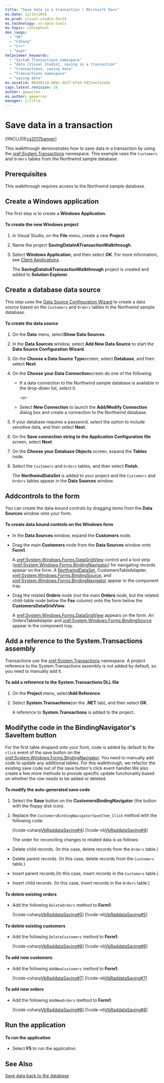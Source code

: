 ```yaml
---
title: "Save data in a transaction | Microsoft Docs"
ms.date: 11/15/2016
ms.prod: visual-studio-dev14
ms.technology: vs-data-tools
ms.topic: conceptual
dev_langs: 
  - "VB"
  - "CSharp"
  - "C++"
  - "aspx"
helpviewer_keywords: 
  - "System.Transactions namespace"
  - "data [Visual Studio], saving in a transaction"
  - "transactions, saving data"
  - "Transactions namespace"
  - "saving data"
ms.assetid: 80260118-08bc-4b37-bfe5-9422ee7a1e4e
caps.latest.revision: 18
author: gewarren
ms.author: gewarren
manager: jillfra
---
```

# Save data in a transaction
[!INCLUDE[vs2017banner](../includes/vs2017banner.md)]

This walkthrough demonstrates how to save data in a transaction by using the <xref:System.Transactions> namespace. This example uses the `Customers` and `Orders` tables from the Northwind sample database.  
  
## Prerequisites  
 This walkthrough requires access to the Northwind sample database.
  
## Create a Windows application  
 The first step is to create a **Windows Application**.  
  
#### To create the new Windows project  
  
1. In Visual Studio, on the **File** menu, create a new **Project**.  
  
2. Name the project **SavingDataInATransactionWalkthrough**.  
  
3. Select **Windows Application**, and then select **OK**. For more information, see [Client Applications](http://msdn.microsoft.com/library/2dfb50b7-5af2-4e12-9bbb-c5ade0e39a68).  
  
     The **SavingDataInATransactionWalkthrough** project is created and added to **Solution Explorer**.  
  
## Create a database data source  
 This step uses the [Data Source Configuration Wizard](http://msdn.microsoft.com/library/c4df7de5-5da0-4064-940c-761dd6d9e28f) to create a data source based on the `Customers` and `Orders` tables in the Northwind sample database.  
  
#### To create the data source  
  
1. On the **Data** menu, select**Show Data Sources**.  
  
2. In the **Data Sources** window, select **Add New Data Source** to start the **Data Source Configuration Wizard**.  
  
3. On the **Choose a Data Source Type**screen, select **Database**, and then select **Next**.  
  
4. On the **Choose your Data Connection**screen do one of the following:  
  
    - If a data connection to the Northwind sample database is available in the drop-down list, select it.  
  
         -or-  
  
    - Select **New Connection** to launch the **Add/Modify Connection** dialog box and create a connection to the Northwind database.  
  
5. If your database requires a password, select the option to include sensitive data, and then select **Next**.  
  
6. On the **Save connection string to the Application Configuration file** screen, select **Next**.  
  
7. On the **Choose your Database Objects** screen, expand the **Tables** node.  
  
8. Select the `Customers` and `Orders` tables, and then select **Finish**.  
  
     The **NorthwindDataSet** is added to your project and the `Customers` and `Orders` tables appear in the **Data Sources** window.  
  
## Addcontrols to the form  
 You can create the data-bound controls by dragging items from the **Data Sources** window onto your form.  
  
#### To create data bound controls on the Windows form  
  
- In the **Data Sources** window, expand the **Customers** node.  
  
- Drag the main **Customers** node from the **Data Sources** window onto **Form1**.  
  
     A <xref:System.Windows.Forms.DataGridView> control and a tool strip (<xref:System.Windows.Forms.BindingNavigator>) for navigating records appear on the form. A [NorthwindDataSet](../data-tools/dataset-tools-in-visual-studio.md), CustomersTableAdapter, <xref:System.Windows.Forms.BindingSource>, and <xref:System.Windows.Forms.BindingNavigator> appear in the component tray.  
  
- Drag the related **Orders** node (not the main **Orders** node, but the related child-table node below the **Fax** column) onto the form below the **CustomersDataGridView**.  
  
     A <xref:System.Windows.Forms.DataGridView> appears on the form. An OrdersTableAdapter and <xref:System.Windows.Forms.BindingSource> appear in the component tray.  
  
## Add a reference to the System.Transactions assembly  
 Transactions use the <xref:System.Transactions> namespace. A project reference to the System.Transactions assembly is not added by default, so you need to manually add it.  
  
#### To add a reference to the System.Transactions DLL file  
  
1. On the **Project** menu, select**Add Reference**.  
  
2. Select **System.Transactions**(on the **.NET** tab), and then select **OK**.  
  
     A reference to **System.Transactions** is added to the project.  
  
## Modifythe code in the BindingNavigator's SaveItem button  
 For the first table dropped onto your form, code is added by default to the `click` event of the save button on the <xref:System.Windows.Forms.BindingNavigator>. You need to manually add code to update any additional tables. For this walkthrough, we refactor the existing save code out of the save button's click event handler.We also create a few more methods to provide specific update functionality based on whether the row needs to be added or deleted.  
  
#### To modify the auto-generated save code  
  
1. Select the **Save** button on the **CustomersBindingNavigator** (the button with the floppy disk icon).  
  
2. Replace the `CustomersBindingNavigatorSaveItem_Click` method with the following code:  
  
    [!code-csharp[VbRaddataSaving#4](../snippets/csharp/VS_Snippets_VBCSharp/VbRaddataSaving/CS/Form2.cs#4)]
    [!code-vb[VbRaddataSaving#4](../snippets/visualbasic/VS_Snippets_VBCSharp/VbRaddataSaving/VB/Form2.vb#4)]  
  
   The order for reconciling changes to related data is as follows:  
  
- Delete child records. (In this case, delete records from the `Orders` table.)  
  
- Delete parent records. (In this case, delete records from the `Customers` table.)  
  
- Insert parent records.(In this case, insert records in the `Customers` table.)  
  
- Insert child records. (In this case, insert records in the `Orders` table.)  
  
#### To delete existing orders  
  
- Add the following `DeleteOrders` method to **Form1**:  
  
     [!code-csharp[VbRaddataSaving#5](../snippets/csharp/VS_Snippets_VBCSharp/VbRaddataSaving/CS/Form2.cs#5)]
     [!code-vb[VbRaddataSaving#5](../snippets/visualbasic/VS_Snippets_VBCSharp/VbRaddataSaving/VB/Form2.vb#5)]  
  
#### To delete existing customers  
  
- Add the following `DeleteCustomers` method to **Form1**:  
  
     [!code-csharp[VbRaddataSaving#6](../snippets/csharp/VS_Snippets_VBCSharp/VbRaddataSaving/CS/Form2.cs#6)]
     [!code-vb[VbRaddataSaving#6](../snippets/visualbasic/VS_Snippets_VBCSharp/VbRaddataSaving/VB/Form2.vb#6)]  
  
#### To add new customers  
  
- Add the following `AddNewCustomers` method to **Form1**:  
  
     [!code-csharp[VbRaddataSaving#7](../snippets/csharp/VS_Snippets_VBCSharp/VbRaddataSaving/CS/Form2.cs#7)]
     [!code-vb[VbRaddataSaving#7](../snippets/visualbasic/VS_Snippets_VBCSharp/VbRaddataSaving/VB/Form2.vb#7)]  
  
#### To add new orders  
  
- Add the following `AddNewOrders` method to **Form1**:  
  
     [!code-csharp[VbRaddataSaving#8](../snippets/csharp/VS_Snippets_VBCSharp/VbRaddataSaving/CS/Form2.cs#8)]
     [!code-vb[VbRaddataSaving#8](../snippets/visualbasic/VS_Snippets_VBCSharp/VbRaddataSaving/VB/Form2.vb#8)]  
  
## Run the application  
  
#### To run the application  
  
- Select **F5** to run the application.  
  
## See Also  
 [Save data back to the database](../data-tools/save-data-back-to-the-database.md)
